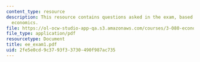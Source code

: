 ```yaml
---
content_type: resource
description: This resource contains questions asked in the exam, based on engineering
  economics.
file: https://ol-ocw-studio-app-qa.s3.amazonaws.com/courses/3-080-economic-environmental-issues-in-materials-selection-fall-2005/2fe5e0cd9c3793f33730490f987ac735_ee_exam1.pdf
file_type: application/pdf
resourcetype: Document
title: ee_exam1.pdf
uid: 2fe5e0cd-9c37-93f3-3730-490f987ac735
---
```

